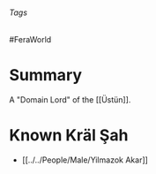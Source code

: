 ###### Tags

#FeraWorld

# Summary

A "Domain Lord" of the [[Üstün]].

# Known Kräl Şah
- [[../../People/Male/Yilmazok Akar]]